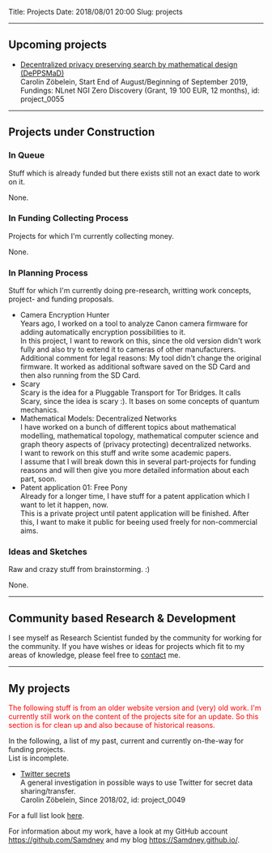 Title:          		Projects
Date:           		2018/08/01 20:00
Slug:           		projects


<hr />
<h2 id="UpcomingProjects">Upcoming projects</h2>    <!-- TODO -->
<ul>
<li>
    <a href="/Projects/2019/Decentralized-privacy-preserving-search-by-mathematical-design.html">Decentralized privacy preserving search by mathematical design (DePPSMaD)</a>
    <div class="little-information-line">
        Carolin Zöbelein, Start End of August/Beginning of September 2019, Fundings: NLnet NGI Zero Discovery (Grant, 19 100 EUR, 12 months), id: project_0055
    </div>
</li>
</ul>


<hr />
<h2 id="ProjectsUnderConstruction">Projects under Construction</h2>
<!-- <b>You can find ongoing, upcoming and past projects in the <i>Research Areas</i> section above and its specific area sites.</b> --> <!-- TODO -->


<h3 id="InQueue">In Queue</h3>
Stuff which is already funded but there exists still not an exact date to work on it.

<p>
None.
</p>


<h3 id="InFundingCollectingProcess">In Funding Collecting Process</h3>
Projects for which I'm currently collecting money.

<p>
None.
</p>


<h3 id="InPlanningProcess">In Planning Process</h3>
Stuff for which I'm currently doing pre-research, writting work concepts, project- and funding proposals. 

<ul>
<li>
	Camera Encryption Hunter<br />
    <font style="font-size:14px;">
    	Years ago, I worked on a tool to analyze Canon camera firmware for adding automatically encryption possibilities to it.<br />
		In this project, I want to rework on this, since the old version didn't work fully and also try to extend it to cameras of other manufacturers.<br />
		Additional comment for legal reasons: My tool didn't change the original firmware. It worked as additional software saved on the SD Card and then also running from the SD Card.
    </font>
</li>
<li>
	Scary<br />
	<font style="font-size:14px;">
		Scary is the idea for a Pluggable Transport for Tor Bridges. It calls Scary, since the idea is scary :). It bases on some concepts of quantum mechanics.
	</font>
</li>
<li>
	Mathematical Models: Decentralized Networks <br />
	<font style="font-size:14px;">
		I have worked on a bunch of different topics about mathematical modelling, mathematical topology, mathematical computer science and graph theory aspects of (privacy protecting) decentralized networks.<br />
		I want to rework on this stuff and write some academic papers.<br />
		I assume that I will break down this in several part-projects for funding reasons and will then give you more detailed information about each part, soon.
	</font>
</li>
<li>
	Patent application 01: Free Pony<br />
	<font style="font-size:14px;">
		Already for a longer time, I have stuff for a patent application which I want to let it happen, now.<br />
		This is a private project until patent application will be finished. After this, I want to make it public for beeing used freely for non-commercial aims.
	</font>
</li>
</ul>


<h3 id="IdeasAndSketches">Ideas and Sketches</h3>
Raw and crazy stuff from brainstorming. :)

<p>
None.
</p>



<hr />
<h2 id="CommunityBasedResearchAndDevelopment">Community based Research & Development</h2>
I see myself as Research Scientist funded by the community for working for the community. If you have wishes or ideas for projects which fit to my areas of knowledge, please feel free to <a href="/contact.html#Information">contact</a> me.




<!-- TODO -->
<hr />
<h2 id="MyProjects">My projects</h2>
<font style="color: red;">The following stuff is from an older website version and (very) old work. I'm currently still work on the content of the projects site for an update. So this section is for clean up and also because of historical reasons.</font>

<p>
In the following, a list of my past, current and currently on-the-way for funding projects.<br />
List is incomplete.
</p>

<p>
<ul>
	<li>
		<a href="/Projects/2018/Twitter-secrets.html">Twitter secrets</a>
		<div class="little-information-line">
			A general investigation in possible ways to use Twitter for secret data sharing/transfer.<br />
			Carolin Zöbelein, Since 2018/02, id: project_0049
		</div>
	</li>
</ul>
</p>

For a full list look <a href="/files/misc_projects.txt" target="_blank">here</a>.

<p>
For information about my work, have a look at my GitHub account <a href="https://github.com/Samdney" target="_blank">https://github.com/Samdney</a> and my blog <a href="https://Samdney.github.io/" target="_blank">https://Samdney.github.io/</a>.
</p>
